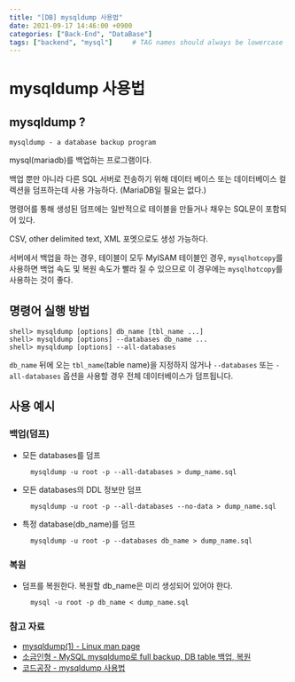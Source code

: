 ```yaml
---
title: "[DB] mysqldump 사용법"
date: 2021-09-17 14:46:00 +0900
categories: ["Back-End", "DataBase"]
tags: ["backend", "mysql"]     # TAG names should always be lowercase
---
```


# mysqldump 사용법

## mysqldump ?

    mysqldump - a database backup program

mysql(mariadb)를 백업하는 프로그램이다.

백업 뿐만 아니라 다른 SQL 서버로 전송하기 위해 데이터 베이스 또는 데이터베이스 컬렉션을 덤프하는데 사용 가능하다. (MariaDB일 필요는 없다.)

명령어를 통해 생성된 덤프에는 일반적으로 테이블을 만들거나 채우는 SQL문이 포함되어 있다.

CSV, other delimited text, XML 포멧으로도 생성 가능하다.

서버에서 백업을 하는 경우, 테이블이 모두 MyISAM 테이블인 경우, `mysqlhotcopy`를 사용하면 백업 속도 및 복원 속도가 빨라 질 수 있으므로 이 경우에는 `mysqlhotcopy`를 사용하는 것이 좋다.

## 명령어 실행 방법

    shell> mysqldump [options] db_name [tbl_name ...]
    shell> mysqldump [options] --databases db_name ...
    shell> mysqldump [options] --all-databases

`db_name` 뒤에 오는 `tbl_name`(table name)을 지정하지 않거나 `--databases` 또는 `-all-databases` 옵션을 사용할 경우 전체 데이터베이스가 덤프됩니다.


## 사용 예시

### 백업(덤프)

- 모든 databases를 덤프

        mysqldump -u root -p --all-databases > dump_name.sql

- 모든 databases의 DDL 정보만 덤프

        mysqldump -u root -p --all-databases --no-data > dump_name.sql

- 특정 database(db_name)를 덤프

        mysqldump -u root -p --databases db_name > dump_name.sql

### 복원

- 덤프를 복원한다. 복원할 db_name은 미리 생성되어 있어야 한다.

        mysql -u root -p db_name < dump_name.sql

### 참고 자료
- [mysqldump(1) - Linux man page](https://linux.die.net/man/1/mysqldump)
- [소금인형 - MySQL mysqldump로 full backup, DB table 백업, 복원](https://blog.edit.kr/entry/mysqldump%EB%A1%9C-full-backup-%EB%B3%B5%EC%9B%90)
- [코드공장 - mysqldump 사용법](https://code-factory.tistory.com/21)